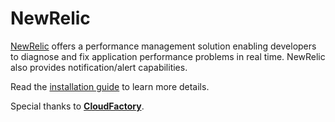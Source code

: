 # NewRelic

[NewRelic](https://newrelic.com) offers a performance management solution enabling developers to diagnose and fix application performance problems in real time. NewRelic also provides notification/alert capabilities.

Read the [installation guide](<https://github.com/kajisaap/rocketchat-newrelic>) to learn more details.

Special thanks to [**CloudFactory**](https://www.cloudfactory.com).
